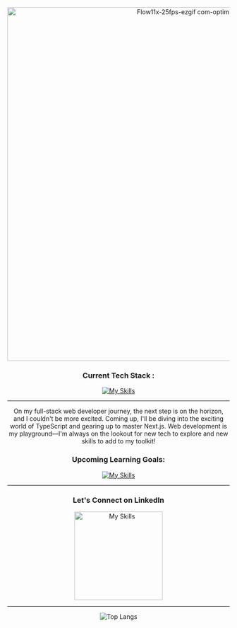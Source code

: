 
<div align="center">
  <img src="https://github.com/foreverbog/foreverbog/assets/133509015/5cae6d26-55e3-453f-843e-b32217c321ee" alt="Flow11x-25fps-ezgif com-optimize" width="800">
</div>




  <h3 align="center">Current Tech Stack :</h3>
<p align="center">
  <a href="https://skillicons.dev">
    <img src="https://skillicons.dev/icons?i=html,css,js,react,tailwind,express,nodejs,postgres,mongodb,figma,vscode,git&perline=4" alt="My Skills"/>
  </a>
</p>
<hr/>
<p align="center">
On my full-stack web developer journey, the next step is on the horizon, and I couldn't be more excited. Coming up, I'll be diving into the exciting world of TypeScript and gearing up to master Next.js. Web development is my playground—I'm always on the lookout for new tech to explore and new skills to add to my toolkit!
</p>

  <h3 align="center">Upcoming Learning Goals:</h3>
<p align="center">
  <a href="https://skillicons.dev">
    <img src="https://skillicons.dev/icons?i=ts,nextjs,php" alt="My Skills"/>
  </a>
</p>

<hr/>
  <h3 align="center">Let's Connect on LinkedIn</h3>
<p align="center">
  <a href="https://linkedin.com/in/lazar-bogdan" target="_blank">
    <img src="https://upload.wikimedia.org/wikipedia/commons/thumb/b/b1/LinkedIn_Logo_2013_%282%29.svg/1920px-LinkedIn_Logo_2013_%282%29.svg.png" alt="My Skills" width="200"/>
  </a>
</p>


 <hr/>
<div align="center">
  <img src="https://github-readme-stats.vercel.app/api/top-langs/?username=foreverbog&layout=compact&theme=dark" alt="Top Langs">
</div>
